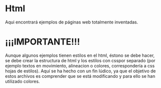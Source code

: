 # Html
Aqui encontrará ejemplos de páginas web totalmente inventadas.
# ¡¡¡IMPORTANTE!!!
Aunque algunos ejemplos tienen estilos en el html, éstono se debe hacer, se debe crear la estructura de html y los estilos con csspor separado (por ejemplo textos en movimiento, alineacion o colores, correspondería a css hojas de estilos).
Aquí se ha hecho con un fin lúdico, ya que el objetivo de estos archivos es comprender que se está modificando y para ello se han utilizado colores.

